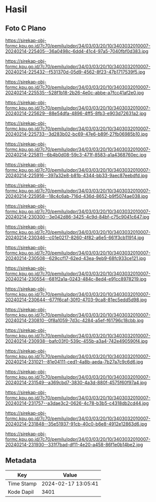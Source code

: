 # Hasil

## Foto C Plano

https://sirekap-obj-formc.kpu.go.id/7c70/pemilu/pdpr/34/03/03/20/10/3403032010007-20240214-225405--36a0498c-6dd4-41c4-97a5-7040fbf0d383.jpg

https://sirekap-obj-formc.kpu.go.id/7c70/pemilu/pdpr/34/03/03/20/10/3403032010007-20240214-225432--f531370d-05d9-4562-8f23-47b1717539f5.jpg

https://sirekap-obj-formc.kpu.go.id/7c70/pemilu/pdpr/34/03/03/20/10/3403032010007-20240214-225535--528f1b18-2b26-4e0c-abbe-a7fcc41af2e0.jpg

https://sirekap-obj-formc.kpu.go.id/7c70/pemilu/pdpr/34/03/03/20/10/3403032010007-20240214-225629--88e54dfa-4896-4ff5-8fb3-e903d72631a2.jpg

https://sirekap-obj-formc.kpu.go.id/7c70/pemilu/pdpr/34/03/03/20/10/3403032010007-20240214-225733--3d283b02-bc69-47e6-b89f-27fb06985b10.jpg

https://sirekap-obj-formc.kpu.go.id/7c70/pemilu/pdpr/34/03/03/20/10/3403032010007-20240214-225811--6b4b0d08-59c3-471f-8583-a1a4368760ec.jpg

https://sirekap-obj-formc.kpu.go.id/7c70/pemilu/pdpr/34/03/03/20/10/3403032010007-20240214-225916--397a32e8-b81b-4344-bb33-9aec87eebdfd.jpg

https://sirekap-obj-formc.kpu.go.id/7c70/pemilu/pdpr/34/03/03/20/10/3403032010007-20240214-225958--18c4c6ab-716d-436d-8652-b9f5074ae038.jpg

https://sirekap-obj-formc.kpu.go.id/7c70/pemilu/pdpr/34/03/03/20/10/3403032010007-20240214-230300--3e042d86-3425-4c9d-84bf-c75c9041c647.jpg

https://sirekap-obj-formc.kpu.go.id/7c70/pemilu/pdpr/34/03/03/20/10/3403032010007-20240214-230346--c01e0217-8260-4f82-a6e5-661f3cb11914.jpg

https://sirekap-obj-formc.kpu.go.id/7c70/pemilu/pdpr/34/03/03/20/10/3403032010007-20240214-230508--629ccf17-62ed-43ea-9eb9-68fc933ce121.jpg

https://sirekap-obj-formc.kpu.go.id/7c70/pemilu/pdpr/34/03/03/20/10/3403032010007-20240214-230554--681f2a1a-0243-484c-8ed4-e91cc8978219.jpg

https://sirekap-obj-formc.kpu.go.id/7c70/pemilu/pdpr/34/03/03/20/10/3403032010007-20240214-230644--677f6caf-30f0-4703-9ca8-81ec5edd5d98.jpg

https://sirekap-obj-formc.kpu.go.id/7c70/pemilu/pdpr/34/03/03/20/10/3403032010007-20240214-230810--0f8a1059-7d3c-4284-a5ef-f61796c18cbb.jpg

https://sirekap-obj-formc.kpu.go.id/7c70/pemilu/pdpr/34/03/03/20/10/3403032010007-20240214-230938--bafc03f0-539c-455b-a3a4-742e490590f4.jpg

https://sirekap-obj-formc.kpu.go.id/7c70/pemilu/pdpr/34/03/03/20/10/3403032010007-20240214-231021--81e04111-ced1-4a8b-aeda-7b27a7c9c6d6.jpg

https://sirekap-obj-formc.kpu.go.id/7c70/pemilu/pdpr/34/03/03/20/10/3403032010007-20240214-231549--a369cbd7-3830-4a3d-880f-4575f60f97a4.jpg

https://sirekap-obj-formc.kpu.go.id/7c70/pemilu/pdpr/34/03/03/20/10/3403032010007-20240214-231757--a3dae3c2-0626-4c78-b3b5-c4318db2cd44.jpg

https://sirekap-obj-formc.kpu.go.id/7c70/pemilu/pdpr/34/03/03/20/10/3403032010007-20240214-231848--35e51937-91cb-40c0-b6e8-4912e12863d6.jpg

https://sirekap-obj-formc.kpu.go.id/7c70/pemilu/pdpr/34/03/03/20/10/3403032010007-20240214-231930--331f7bad-df11-4e20-a458-86f1e0b14be2.jpg


## Metadata

| Key        | Value               |
| ---------- | ------------------- |
| Time Stamp | 2024-02-17 13:05:41 |
| Kode Dapil | 3401                |



